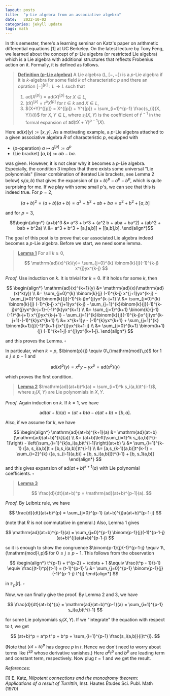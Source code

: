 ```yaml
---
layout: posts
title:  "p-Lie algebra from an associative algebra"
date:   2022-10-02
categories: jekyll update
tags: math
---
```


In this semester, there's a learning seminar on Katz's paper on arithmetic differential equations [1] at UC Berkeley.
On the latest lecture by Tony Feng, we learned about the concept of $p$-Lie algebra (or restricted Lie algebra)
which is a Lie algebra with additional structures that reflects Frobenius action on it.
Formally, it is defined as follows.

> **<ins>Definition ($p$-Lie algebra)</ins>** A Lie algebra $(L, [-,-])$ is a $p$-Lie algebra if it is $k$-algebra for some field $k$ of characteristic $p$ and there an opration $[-]^{[p]}: L \to L$ such that
> 
> 1. $\mathrm{ad}(X^{[p]}) = \mathrm{ad}(X)^{[p]}$ for $X \in L$,
> 2. $(tX)^{[p]} = t^{p}X^{[p]}$ for $t \in k$ and $X \in L$,
> 3. $(X+Y)^{[p]} = X^{[p]} + Y^{[p]} + \sum_{i=1}^{p-1} \frac{s_{i}(X, Y)}{i}$ for $X, Y \in L$, where $s_i(X,Y)$ is the coefficient of $t^{i-1}$ in the formal expansion of $\mathrm{ad}(tX +Y)^{p-1}(X)$.

Here $\mathrm{ad}(x)(y):=[x,y]$. As a motivating example, a $p$-Lie algebra attached to a given associative algebra $R$ of characteristic $p$, equipped with

* ($p$-operation) $a \mapsto a^{[p]}:= a^p$
* (Lie bracket) $[a, b] := ab - ba$.

was given. However, it is not clear why it becomes a $p$-Lie algebra. Especially, the condition 3 implies that there exists some universal "Lie polynomials" (linear combination of iterated Lie brackets, see Lemma 2 below) $s_i(a,b)$ that gives the expansion of $(a+b)^p - a^p - b^p$, which is quite surprising for me.
If we play with some small $p$'s, we can see that this is indeed true. For $p=2$,

$$
(a+b)^2 = (a+b)(a+b) = a^2 + b^2 + ab + ba = a^2 + b^2 + [a,b]
$$

and for $p=3$,

$$\begin{align*}
(a+b)^3 &= a^3 + b^3 + (a^2 b + aba + ba^2) + (ab^2 + bab + b^2a) \\
&= a^3 + b^3 + [a,[a,b]] + [[a,b],b].
\end{align*}$$

The goal of this post is to prove that our associated Lie algebra indeed becomes a $p$-Lie algebra.
Before we start, we need some lemma.

> **<ins>Lemma 1</ins>** For all $k \geq 0$,
> 
> $$
> \mathrm{ad}(x)^{k}(y)= \sum_{j=0}^{k} \binom{k}{j}(-1)^{k-j} x^{j}yx^{k-j}
> $$

*Proof.*
Use induction on $k$. It is trivial for $k = 0$. If it holds for some $k$, then

$$
\begin{align*}
\mathrm{ad}(x)^{k+1}(y) &= \mathrm{ad}(x)(\mathrm{ad}(x)^k(y)) \\
&= \sum_{j=0}^{k} \binom{k}{j} (-1)^{k-j} x^{j+1}yx^{k-j} - \sum_{j=0}^{k}\binom{k}{j}(-1)^{k-j}x^{j}yx^{k-j+1} \\
&= \sum_{j=0}^{k} \binom{k}{j} (-1)^{k-j} x^{j+1}yx^{k-j} - \sum_{j=1}^{k}\binom{k}{j}(-1)^{k-j}x^{j}yx^{k-j+1}-(-1)^{k}yx^{k+1} \\
&= \sum_{j=1}^{k+1} \binom{k}{j-1} (-1)^{k-j+1} x^{j}yx^{k-j+1} - \sum_{j=1}^{k}\binom{k}{j}(-1)^{k-j}x^{j}yx^{k-j+1}-(-1)^{k}yx^{k+1} \\
&= x^{k+1}y - (-1)^{k}yx^{k+1} + \sum_{j=1}^{k} \binom{k+1}{j}(-1)^{k+1-j}x^{j}yx^{k+1-j} \\
&= \sum_{j=0}^{k+1} \binom{k+1}{j} (-1)^{k+1-j} x^{j}yx^{k+1-j}.
\end{align*} 
$$

and this proves the Lemma. $\square$

In particular, when $k=p$, $\binom{p}{j} \equiv 0\,(\mathrm{mod}\,p)$ for $1\leq j \leq p-1$ and

$$
\mathrm{ad}(x)^{p}(y) = x^{p}y - yx^{p} = \mathrm{ad}(x^p)(y)
$$

which proves the first condition.

> **<ins>Lemma 2</ins>** $\mathrm{ad}(at+b)^k(a) = \sum_{i=1}^k s_i(a,b)t^{i-1}$, where $s_i(X,Y)$ are Lie polynomials in $X,Y$.

*Proof.* Again induction on $k$. If $k = 1$, we have 

$$
\mathrm{ad}(at+b)(a) = (at+b)a - a(at+b) = [b,a].
$$

Also, if we assume for $k$, we have

$$
\begin{align*}
\mathrm{ad}(at+b)^{k+1}(a) &= \mathrm{ad}(at+b)(\mathrm{ad}(at+b)^{k}(a)) \\
&= (at+b)\left(\sum_{i=1}^k s_i(a,b)t^{i-1}\right) - \left(\sum_{i=1}^{k}s_i(a,b)t^{i-1}\right)(at+b) \\
&= \sum_{i=1}^{k-1} ([a, s_i(a,b)]t + [b,s_i(a,b)])t^{i-1} \\
&= [a,s_{k-1}(a,b)]t^{k-1} + \sum_{i=2}^{k} ([a, s_{i-1}(a,b)]  + [b, s_i(a,b)])t^{i-1} + [b, s_1(a,b)]
\end{align*}
$$
and this gives expansion of $\mathrm{ad}(at+b)^{k+1}(a)$ with Lie polynomial coefficients. $\square$

> **<ins>Lemma 3</ins>**
> 
> $$
> \frac{d}{dt}(at+b)^p = \mathrm{ad}(at+b)^{p-1}(a).
> $$

*Proof.* By Leibniz rule, we have

$$
\frac{d}{dt}(at+b)^{p} = \sum_{j=0}^{p-1} (at+b)^{j}a(at+b)^{p-1-j}
$$

(note that $R$ is not commutative in general.)
Also, Lemma 1 gives 

$$
\mathrm{ad}(at+b)^{p-1}(a) = \sum_{j=0}^{p-1} \binom{p-1}{j}(-1)^{p-1-j}(at+b)^{j}a(at+b)^{p-1-j}
$$

so it is enough to show the congruence $\binom{p-1}{j}(-1)^{p-1-j} \equiv 1\,(\mathrm{mod}\,p)$ for $0\leq j \leq p-1$.
This follows from the observation

$$
\begin{align*}
t^{p-1} + t^{p-2} + \cdots + 1 &\equiv \frac{t^p - 1}{t-1} \equiv \frac{(t-1)^p}{t-1} = (t-1)^{p-1} \\
&= \sum_{j=0}^{p-1} \binom{p-1}{j} (-1)^{p-1-j} t^{j}
\end{align*}
$$

in $\mathbb{F}_p[t]$. $\square$

Now, we can finally give the proof.
By Lemma 2 and 3, we have

$$
\frac{d}{dt}(at+b)^{p} = \mathrm{ad}(at+b)^{p-1}(a) = \sum_{i=1}^{p-1} s_i(a,b)t^{i-1}
$$

for some Lie polynomials $s_i(X,Y)$.
If we "integrate" the equation with respect to $t$, we get

$$
(at+b)^p = a^p t^p + b^p + \sum_{i=1}^{p-1} \frac{s_i(a,b)}{i}t^{i}.
$$

(Note that $(at+b)^p$ has degree $p$ in $t$. Hence we don't need to worry about terms like $t^{2p}$ whose derivative vanishes.) Here $a^p t^p$ and $b^p$ are leading term and constant term, respectively.
Now plug $t = 1$ and we get the result.

*References*:

[1] E. Katz, *Nilpotent connections and the monodromy theorem: Applications of a result of Turrittin*, Inst. Hautes Études Sci. Publ. Math (1970)